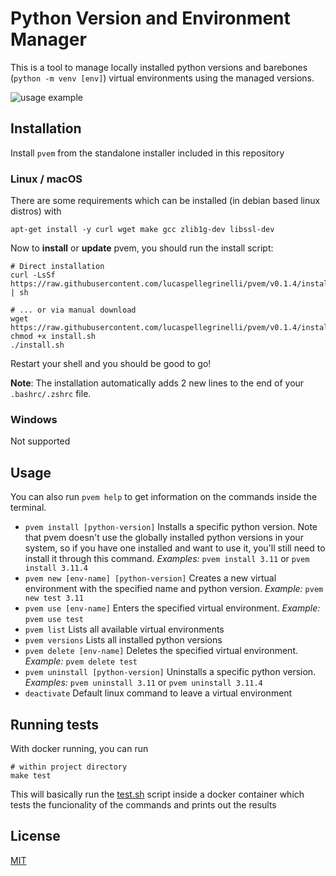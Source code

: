 # Python Version and Environment Manager

This is a tool to manage locally installed python versions and barebones (`python -m venv [env]`) virtual environments using the managed versions.

![usage example](https://github.com/lucaspellegrinelli/pvem/assets/19651296/aaf86622-9652-4b79-8c41-8868bfd87e2e)

## Installation

Install `pvem` from the standalone installer included in this repository

### Linux / macOS

There are some requirements which can be installed (in debian based linux distros) with

```
apt-get install -y curl wget make gcc zlib1g-dev libssl-dev
```

Now to **install** or **update** pvem, you should run the install script:

```
# Direct installation
curl -LsSf https://raw.githubusercontent.com/lucaspellegrinelli/pvem/v0.1.4/install.sh | sh

# ... or via manual download
wget https://raw.githubusercontent.com/lucaspellegrinelli/pvem/v0.1.4/install.sh
chmod +x install.sh
./install.sh
```

Restart your shell and you should be good to go!

**Note**: The installation automatically adds 2 new lines to the end of your `.bashrc/.zshrc` file.

### Windows

Not supported

## Usage

You can also run `pvem help` to get information on the commands inside the terminal.

* `pvem install [python-version]`
Installs a specific python version. Note that pvem doesn't use the globally installed python versions in your system, so if you have one installed and want to use it, you'll still need to install it through this command. _Examples:_ `pvem install 3.11` or `pvem install 3.11.4`
* `pvem new [env-name] [python-version]`
Creates a new virtual environment with the specified name and python version. _Example:_ `pvem new test 3.11`
* `pvem use [env-name]`
Enters the specified virtual environment. _Example:_ `pvem use test`
* `pvem list`
Lists all available virtual environments
* `pvem versions`
Lists all installed python versions
* `pvem delete [env-name]`
Deletes the specified virtual environment. _Example:_ `pvem delete test`
* `pvem uninstall [python-version]`
Uninstalls a specific python version. _Examples:_ `pvem uninstall 3.11` or `pvem uninstall 3.11.4`
* `deactivate`
Default linux command to leave a virtual environment

## Running tests

With docker running, you can run

```
# within project directory
make test
```

This will basically run the [test.sh](https://github.com/lucaspellegrinelli/pvem/blob/main/test.sh) script inside a docker container which tests the funcionality of the commands and prints out the results

## License

[MIT](LICENSE)

